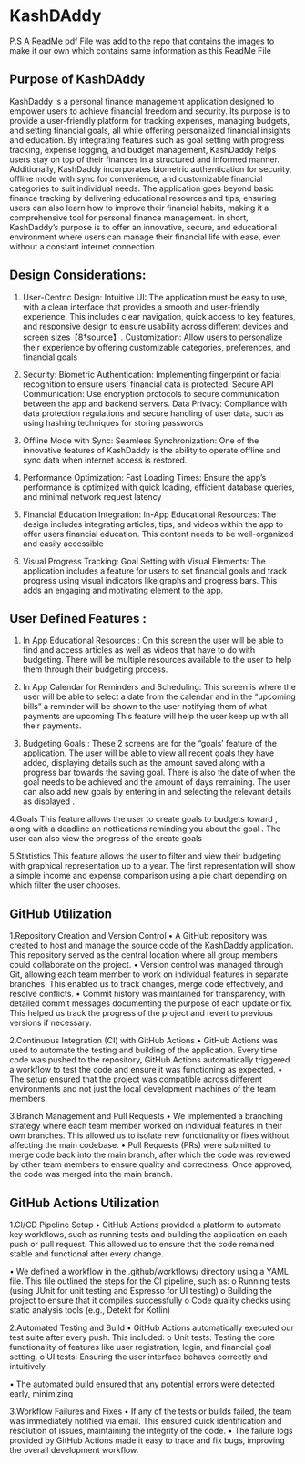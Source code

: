 # KashDAddy

P.S A ReadMe pdf File was add to the repo that contains the images to make it our own which contains same information as this ReadMe File

## Purpose of KashDAddy 
KashDaddy is a personal finance management application designed to empower users to achieve financial freedom and security. Its purpose is to provide a user-friendly platform for tracking expenses, managing budgets, and setting financial goals, all while offering personalized financial insights and education. By integrating features such as goal setting with progress tracking, expense logging, and budget management, KashDaddy helps users stay on top of their finances in a structured and informed manner.
Additionally, KashDaddy incorporates biometric authentication for security, offline mode with sync for convenience, and customizable financial categories to suit individual needs. The application goes beyond basic finance tracking by delivering educational resources and tips, ensuring users can also learn how to improve their financial habits, making it a comprehensive tool for personal finance management.
In short, KashDaddy’s purpose is to offer an innovative, secure, and educational environment where users can manage their financial life with ease, even without a constant internet connection.

## Design Considerations:

1. User-Centric Design:
 Intuitive UI: The application must be easy to use, with a clean interface that provides a smooth and user-friendly experience. This includes clear navigation, quick access to key features, and responsive design to ensure usability across different devices and screen sizes【8†source】.
Customization: Allow users to personalize their experience by offering customizable categories, preferences, and financial goals
   
2. Security:
Biometric Authentication: Implementing fingerprint or facial recognition to ensure users’ financial data is protected.
Secure API Communication: Use encryption protocols to secure communication between the app and backend servers.
Data Privacy: Compliance with data protection regulations and secure handling of user data, such as using hashing techniques for storing passwords

3. Offline Mode with Sync:
Seamless Synchronization: One of the innovative features of KashDaddy is the ability to operate offline and sync data when internet access is restored. 

4. Performance Optimization:
 Fast Loading Times: Ensure the app’s performance is optimized with quick loading, efficient database queries, and minimal network request latency

5. Financial Education Integration:
In-App Educational Resources: The design includes integrating articles, tips, and videos within the app to offer users financial education. This content needs to be well-organized and easily accessible

6. Visual Progress Tracking:
Goal Setting with Visual Elements: The application includes a feature for users to set financial goals and track progress using visual indicators like graphs and progress bars. This adds an engaging and motivating element to the app.


## User Defined Features : 
1.	In App Educational Resources : 
On this screen the user will be able to find and access articles as well as videos that have to do with budgeting. There will be multiple resources available to the user to help them through their budgeting process.

2.	In App Calendar for Reminders and Scheduling:
This screen is where the user will be able to select a date from the calendar and in the “upcoming bills” a reminder will be shown to the user notifying them of what payments are upcoming This feature will help the user keep up with all their payments.

3.	Budgeting Goals :
These 2 screens are for the “goals’ feature of the application. The user will be able to view all recent goals they have added, displaying details such as the amount saved along with a progress bar towards the saving goal. There is also the date of when the goal needs to be achieved and the amount of days remaining. The user can also add new goals by entering in and selecting the relevant details as displayed .

4.Goals This feature allows the user to create goals to budgets toward , along with a deadline an notfications reminding you about the goal . The user can also view the progress of the create goals

5.Statistics This feature allows the user to filter and view their budgeting with graphical representation up to a year. The first representation will show a simple income and expense comparison using a pie chart depending on which filter the user chooses.

## GitHub Utilization
1.Repository Creation and Version Control
•	A GitHub repository was created to host and manage the source code of the KashDaddy application. This repository served as the central location where all group members could collaborate on the project.
•	Version control was managed through Git, allowing each team member to work on individual features in separate branches. This enabled us to track changes, merge code effectively, and resolve conflicts.
•	Commit history was maintained for transparency, with detailed commit messages documenting the purpose of each update or fix. This helped us track the progress of the project and revert to previous versions if necessary.

 2.Continuous Integration (CI) with GitHub Actions
•	GitHub Actions was used to automate the testing and building of the application. Every time code was pushed to the repository, GitHub Actions automatically triggered a workflow to test the code and ensure it was functioning as expected.
•	The setup ensured that the project was compatible across different environments and not just the local development machines of the team members.

3.Branch Management and Pull Requests
•	We implemented a branching strategy where each team member worked on individual features in their own branches. This allowed us to isolate new functionality or fixes without affecting the main codebase.
•	Pull Requests (PRs) were submitted to merge code back into the main branch, after which the code was reviewed by other team members to ensure quality and correctness. Once approved, the code was merged into the main branch.

## GitHub Actions Utilization
1.CI/CD Pipeline Setup
•	GitHub Actions provided a platform to automate key workflows, such as running tests and building the application on each push or pull request. This allowed us to ensure that the code remained stable and functional after every change.

•	We defined a workflow in the .github/workflows/ directory using a YAML file. This file outlined the steps for the CI pipeline, such as:
o	Running tests (using JUnit for unit testing and Espresso for UI testing)
o	Building the project to ensure that it compiles successfully
o	Code quality checks using static analysis tools (e.g., Detekt for Kotlin)

2.Automated Testing and Build
•	GitHub Actions automatically executed our test suite after every push. This included:
o	Unit tests: Testing the core functionality of features like user registration, login, and financial goal setting.
o	UI tests: Ensuring the user interface behaves correctly and intuitively.

•	The automated build ensured that any potential errors were detected early, minimizing 

3.Workflow Failures and Fixes
•	If any of the tests or builds failed, the team was immediately notified via email. This ensured quick identification and resolution of issues, maintaining the integrity of the code.
•	The failure logs provided by GitHub Actions made it easy to trace and fix bugs, improving the overall development workflow.
